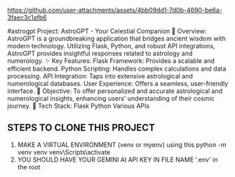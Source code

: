 

https://github.com/user-attachments/assets/4bb09dd1-7d0b-4690-be6a-3faec3c1afb6



#astrogpt
Project: AstroGPT - Your Celestial Companion
🌠 Overview: AstroGPT is a groundbreaking application that bridges ancient wisdom with modern technology. Utilizing Flask, Python, and robust API integrations, AstroGPT provides insightful responses related to astrology and numerology.
✨ Key Features:
Flask Framework: Provides a scalable and efficient backend.
Python Scripting: Handles complex calculations and data processing.
API Integration: Taps into extensive astrological and numerological databases.
User Experience: Offers a seamless, user-friendly interface.
🌌 Objective: To offer personalized and accurate astrological and numerological insights, enhancing users' understanding of their cosmic journey.
🔗 Tech Stack:
Flask
Python
Various APIs


## STEPS TO CLONE THIS PROJECT ##
1. MAKE A VIRTUAL ENVIRONMENT (venv or myenv)
   using this python -m venv venv
   venv\Scripts\activate
3. YOU SHOULD HAVE YOUR GEMINI AI API KEY IN FILE NAME '.env' in the root 
